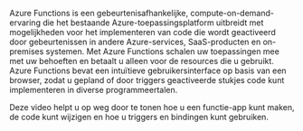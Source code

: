 Azure Functions is een gebeurtenisafhankelijke, compute-on-demand-ervaring die het bestaande Azure-toepassingsplatform uitbreidt met mogelijkheden voor het implementeren van code die wordt geactiveerd door gebeurtenissen in andere Azure-services, SaaS-producten en on-premises systemen. Met Azure Functions schalen uw toepassingen mee met uw behoeften en betaalt u alleen voor de resources die u gebruikt. Azure Functions bevat een intuïtieve gebruikersinterface op basis van een browser, zodat u gepland of door triggers geactiveerde stukjes code kunt implementeren in diverse programmeertalen. 

Deze video helpt u op weg door te tonen hoe u een functie-app kunt maken, de code kunt wijzigen en hoe u triggers en bindingen kunt gebruiken.

<!--HONumber=Sep16_HO3-->


